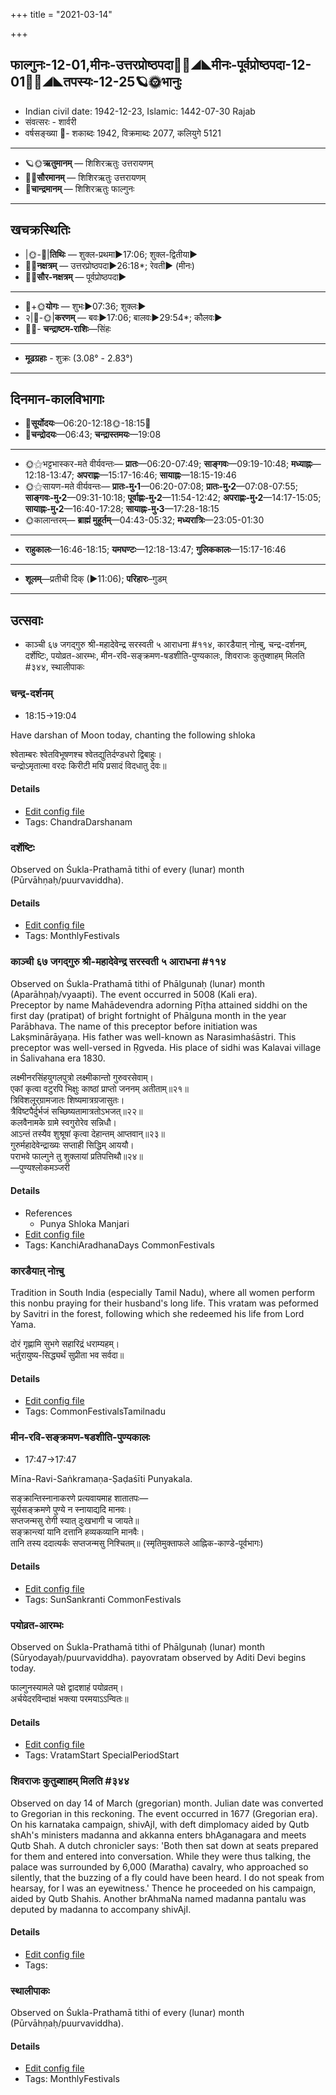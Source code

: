 +++
title = "2021-03-14"

+++
## फाल्गुनः-12-01,मीनः-उत्तरप्रोष्ठपदा🌛🌌◢◣मीनः-पूर्वप्रोष्ठपदा-12-01🌌🌞◢◣तपस्यः-12-25🪐🌞भानुः
- Indian civil date: 1942-12-23, Islamic: 1442-07-30 Rajab
- संवत्सरः - शार्वरी
- वर्षसङ्ख्या 🌛- शकाब्दः 1942, विक्रमाब्दः 2077, कलियुगे 5121
___________________
- 🪐🌞**ऋतुमानम्** — शिशिरऋतुः उत्तरायणम्
- 🌌🌞**सौरमानम्** — शिशिरऋतुः उत्तरायणम्
- 🌛**चान्द्रमानम्** — शिशिरऋतुः फाल्गुनः
___________________


## खचक्रस्थितिः
- |🌞-🌛|**तिथिः** — शुक्ल-प्रथमा►17:06; शुक्ल-द्वितीया►  
- 🌌🌛**नक्षत्रम्** — उत्तरप्रोष्ठपदा►26:18*; रेवती► (मीनः)  
- 🌌🌞**सौर-नक्षत्रम्** — पूर्वप्रोष्ठपदा►  
___________________
- 🌛+🌞**योगः** — शुभः►07:36; शुक्लः►  
- २|🌛-🌞|**करणम्** — बवः►17:06; बालवः►29:54*; कौलवः►  
- 🌌🌛- **चन्द्राष्टम-राशिः**—सिंहः  
___________________
- **मूढग्रहाः** - शुक्रः (3.08° - 2.83°)
___________________


## दिनमान-कालविभागाः
- 🌅**सूर्योदयः**—06:20-12:18🌞️-18:15🌇  
- 🌛**चन्द्रोदयः**—06:43; **चन्द्रास्तमयः**—19:08  
___________________
- 🌞⚝भट्टभास्कर-मते वीर्यवन्तः— **प्रातः**—06:20-07:49; **साङ्गवः**—09:19-10:48; **मध्याह्नः**—12:18-13:47; **अपराह्णः**—15:17-16:46; **सायाह्नः**—18:15-19:46  
- 🌞⚝सायण-मते वीर्यवन्तः— **प्रातः-मु॰1**—06:20-07:08; **प्रातः-मु॰2**—07:08-07:55; **साङ्गवः-मु॰2**—09:31-10:18; **पूर्वाह्णः-मु॰2**—11:54-12:42; **अपराह्णः-मु॰2**—14:17-15:05; **सायाह्नः-मु॰2**—16:40-17:28; **सायाह्नः-मु॰3**—17:28-18:15  
- 🌞कालान्तरम्— **ब्राह्मं मुहूर्तम्**—04:43-05:32; **मध्यरात्रिः**—23:05-01:30  
___________________
- **राहुकालः**—16:46-18:15; **यमघण्टः**—12:18-13:47; **गुलिककालः**—15:17-16:46  
___________________
- **शूलम्**—प्रतीची दिक् (►11:06); **परिहारः**–गुडम्  
___________________

## उत्सवाः
- काञ्ची ६७ जगद्गुरु श्री-महादेवेन्द्र सरस्वती ५ आराधना #११४, कारडैयाऩ् नोऩ्बु, चन्द्र-दर्शनम्, दर्शेष्टिः, पयोव्रत-आरम्भः, मीन-रवि-सङ्क्रमण-षडशीति-पुण्यकालः, शिवराजः कुतुब्शाहम् मिलति #३४४, स्थालीपाकः
### चन्द्र-दर्शनम्
- 18:15→19:04

Have darshan of Moon today, chanting the following shloka

श्वेताम्बरः श्वेतविभूषणश्च श्वेतद्युतिर्दण्डधरो द्विबाहुः।  
चन्द्रोऽमृतात्मा वरदः किरीटी मयि प्रसादं विदधातु देवः॥



#### Details
- [Edit config file](https://github.com/jyotisham/adyatithi/tree/master/devatA/graha/description_only/candra-darzanam.toml)
- Tags: ChandraDarshanam


### दर्शेष्टिः

Observed on Śukla-Prathamā tithi of every (lunar) month (Pūrvāhṇaḥ/puurvaviddha). 

#### Details
- [Edit config file](https://github.com/jyotisham/adyatithi/tree/master/gRhya/general/lunar_month/tithi/00/01/darsheShTiH.toml)
- Tags: MonthlyFestivals


### काञ्ची ६७ जगद्गुरु श्री-महादेवेन्द्र सरस्वती ५ आराधना #११४

Observed on Śukla-Prathamā tithi of Phālgunaḥ (lunar) month (Aparāhṇaḥ/vyaapti). The event occurred in 5008 (Kali era).  
Preceptor by name Mahādevendra adorning Pīṭha attained siddhi on the first day (pratipat) of bright fortnight of Phālguna month in the year Parābhava. The name of this preceptor before initiation was Lakṣminārāyaṇa. His father was well-known as Narasimhaśāstri. This preceptor was well-versed in Ṛgveda. His place of sidhi was Kalavai village in Śalivahana era 1830.

लक्ष्मीनरसिंहयुगलपुत्रो लक्ष्मीकान्तो गुरुवरसेवाम्।  
एकां कृत्वा वटुरपि भिक्षुः काष्ठां प्राप्तो जननम् अतीताम्॥२१॥  
त्रिविशलूर्‌ग्रामजातः शिष्यमात्रग्रजासुतः।  
त्रैविष्टपैर्दुर्भजं सच्छिष्यतामात्रतोऽभजत्॥२२॥  
कलवैनामके ग्रामे स्वगुरोरेव सन्निधौ।  
आऽन्तं तस्यैव शुश्रूषां कृत्वा देहान्तम् आप्तवान्॥२३॥  
गुरुर्महादेवेन्द्राख्यः सप्ताही सिद्धिम् आययौ।  
पराभवे फाल्गुने तु शुक्लायां प्रतिपत्तिथौ॥२४॥  
—पुण्यश्लोकमञ्जरी



#### Details
- References
  - Punya Shloka Manjari
- [Edit config file](https://github.com/jyotisham/adyatithi/tree/master/mahApuruSha/kAnchI-maTha/lunar_month/tithi/12/01/kAJcI%2067%20jagadguru%20zrI~mahAdEvEndra%20sarasvatI%205%20ArAdhanA.toml)
- Tags: KanchiAradhanaDays CommonFestivals


### कारडैयाऩ् नोऩ्बु

Tradition in South India (especially Tamil Nadu), where all women perform this nonbu praying for their husband's long life. This vratam was peformed by Savitri in the forest, following which she redeemed his life from Lord Yama.

दोरं गृह्णामि सुभगे सहारिद्रं धराम्यहम्।  
भर्तुरायुष्य-सिद्ध्यर्थं सुप्रीता भव सर्वदा॥  




#### Details
- [Edit config file](https://github.com/jyotisham/adyatithi/tree/master/tamil/description_only/kAraDaiyAn2%20nOn2bu.toml)
- Tags: CommonFestivalsTamilnadu


### मीन-रवि-सङ्क्रमण-षडशीति-पुण्यकालः
- 17:47→17:47

Mīna-Ravi-Saṅkramaṇa-Ṣaḍaśīti Punyakala.

सङ्क्रान्तिस्नानाकरणे प्रत्यवायमाह शातातपः—  
सूर्यसङ्क्रमणे पुण्ये न स्नायाद्यदि मानवः।  
सप्तजन्मसु रोगी स्यात् दुःखभागी च जायते॥  
सङ्क्रान्त्यां यानि दत्तानि हव्यकव्यानि मानवैः।  
तानि तस्य ददात्यर्कः सप्तजन्मसु निश्चितम्॥ (स्मृतिमुक्ताफले आह्निक-काण्डे-पूर्वभागः)



#### Details
- [Edit config file](https://github.com/jyotisham/adyatithi/tree/master/time_focus/sankrAnti/description_only/mIna-ravi-saGkramaNa-SaDazIti-puNyakAlaH.toml)
- Tags: SunSankranti CommonFestivals


### पयोव्रत-आरम्भः

Observed on Śukla-Prathamā tithi of Phālgunaḥ (lunar) month (Sūryodayaḥ/puurvaviddha). payovratam observed by Aditi Devi begins today.

फाल्गुनस्यामले पक्षे द्वादशाहं पयोव्रतम्।  
अर्चयेदरविन्दाक्षं भक्त्या परमयाऽऽन्वितः॥



#### Details
- [Edit config file](https://github.com/jyotisham/adyatithi/tree/master/general/lunar_month/tithi/12/01/payOvrata-ArambhaH.toml)
- Tags: VratamStart SpecialPeriodStart


### शिवराजः कुतुब्शाहम् मिलति #३४४

Observed on day 14 of March (gregorian) month. Julian date was converted to Gregorian in this reckoning. The event occurred in 1677 (Gregorian era).  
On his karnataka campaign, shivAjI, with deft dimplomacy aided by Qutb shAh's ministers madanna and akkanna enters bhAganagara and meets Qutb Shah. A dutch chronicler says: 'Both then sat down at seats prepared for them and entered into conversation. While they were thus talking, the palace was surrounded by 6,000 (Maratha) cavalry, who approached so silently, that the buzzing of a fly could have been heard. I do not speak from hearsay, for I was an eyewitness.' Thence he proceeded on his campaign, aided by Qutb Shahis. Another brAhmaNa named madanna pantalu was deputed by madanna to accompany shivAjI.

#### Details
- [Edit config file](https://github.com/jyotisham/adyatithi/tree/master/mahApuruSha/xatra-later/gregorian/day/03/14/shivarAjaH_qutbshAham_milati.toml)
- Tags: 


### स्थालीपाकः

Observed on Śukla-Prathamā tithi of every (lunar) month (Pūrvāhṇaḥ/puurvaviddha). 

#### Details
- [Edit config file](https://github.com/jyotisham/adyatithi/tree/master/gRhya/general/lunar_month/tithi/00/01/sthAlIpAkaH_1.toml)
- Tags: MonthlyFestivals


